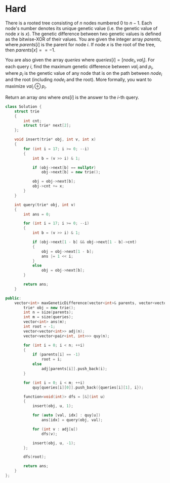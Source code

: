 # Hard

There is a rooted tree consisting of $n$ nodes numbered $0$ to $n - 1$. Each node's number denotes its unique genetic value (i.e. the genetic value of node $x$ is $x$). The genetic difference between two genetic values is defined as the bitwise-XOR of their values. You are given the integer array $parents$, where $parents[i]$ is the parent for node $i$. If node $x$ is the root of the tree, then $parents[x] == -1$.

You are also given the array $queries$ where $queries[i] = [node_i, val_i]$. For each query $i$, find the maximum genetic difference between $val_i$ and $p_i$, where $p_i$ is the genetic value of any node that is on the path between $node_i$ and the root (including $node_i$ and the root). More formally, you want to maximize $val_i \oplus p_i$.

Return an array $ans$ where $ans[i]$ is the answer to the $i$-th query.

```cpp
class Solution {
    struct trie
    {
        int cnt;
        struct trie* next[2];
    };

    void insert(trie* obj, int v, int x)
    {
        for (int i = 17; i >= 0; --i)
        {
            int b = (v >> i) & 1;

            if (obj->next[b] == nullptr)
                obj->next[b] = new trie();

            obj = obj->next[b];
            obj->cnt += x;
        }
    }

    int query(trie* obj, int v)
    {
        int ans = 0;

        for (int i = 17; i >= 0; --i)
        {
            int b = (v >> i) & 1;

            if (obj->next[1 - b] && obj->next[1 - b]->cnt)
            {
                obj = obj->next[1 - b];
                ans |= 1 << i;
            }
            else
                obj = obj->next[b];
        }

        return ans;
    }

public:
    vector<int> maxGeneticDifference(vector<int>& parents, vector<vector<int>>& queries) {
        trie* obj = new trie();
        int n = size(parents);
        int m = size(queries);
        vector<int> ans(m);
        int root = -1;
        vector<vector<int>> adj(n);
        vector<vector<pair<int, int>>> quy(n);

        for (int i = 0; i < n; ++i)
        {
            if (parents[i] == -1)
                root = i;
            else
                adj[parents[i]].push_back(i);
        }

        for (int i = 0; i < m; ++i)
            quy[queries[i][0]].push_back({queries[i][1], i});

        function<void(int)> dfs = [&](int u)
        {
            insert(obj, u, 1);

            for (auto [val, idx] : quy[u])
                ans[idx] = query(obj, val);

            for (int v : adj[u])
                dfs(v);

            insert(obj, u, -1);
        };

        dfs(root);

        return ans;
    }
};
```
